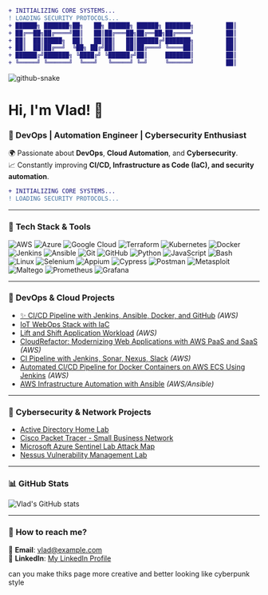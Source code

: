 ```diff
+ INITIALIZING CORE SYSTEMS...
! LOADING SECURITY PROTOCOLS...
+ ██████╗ ███████╗██╗   ██╗ ██████╗ ██████╗ ███████╗         ██║         ██████╗██╗      ██████╗ ██╗   ██╗██████╗
+ ██╔══██╗██╔════╝██║   ██║██╔═══██╗██╔══██╗██╔════╝         ██║        ██╔════╝██║     ██╔═══██╗██║   ██║██╔══██╗
+ ██║  ██║█████╗  ██║   ██║██║   ██║██████╔╝███████╗         ██║        ██║     ██║     ██║   ██║██║   ██║██║  ██║
+ ██║  ██║██╔══╝  ╚██╗ ██╔╝██║   ██║██╔═══╝ ╚════██║         ██║        ██║     ██║     ██║   ██║██║   ██║██║  ██║
+ ██████╔╝███████╗ ╚████╔╝ ╚██████╔╝██║     ███████║         ██║        ╚██████╗███████╗╚██████╔╝╚██████╔╝██████╔╝ 
+ ╚═════╝ ╚══════╝  ╚═══╝   ╚═════╝ ╚═╝     ╚══════╝         ██║         ╚═════╝╚══════╝ ╚═════╝  ╚═════╝ ╚═════╝

```

<picture>
  <source media="(prefers-color-scheme: dark)" srcset="https://raw.githubusercontent.com/tobiasmeyhoefer/tobiasmeyhoefer/output/github-snake-dark.svg" />
  <source media="(prefers-color-scheme: light)" srcset="https://raw.githubusercontent.com/tobiasmeyhoefer/tobiasmeyhoefer/output/github-snake.svg" />
  <img alt="github-snake" src="https://raw.githubusercontent.com/tobiasmeyhoefer/tobiasmeyhoefer/output/github-snake.svg" />
</picture>

# Hi, I'm Vlad! 👋  
### 🚀 DevOps | Automation Engineer | Cybersecurity Enthusiast  

🌍 Passionate about **DevOps**, **Cloud Automation**, and **Cybersecurity**.  
📈 Constantly improving **CI/CD, Infrastructure as Code (IaC), and security automation**.  
```diff
+ INITIALIZING CORE SYSTEMS...
! LOADING SECURITY PROTOCOLS...
```
---

### 🚀 **Tech Stack & Tools**

![AWS](https://img.shields.io/badge/AWS-%23FF9900.svg?style=for-the-badge&logo=amazon-aws&logoColor=white)
![Azure](https://img.shields.io/badge/Azure-%230072C6.svg?style=for-the-badge&logo=microsoft-azure&logoColor=white)
![Google Cloud](https://img.shields.io/badge/Google%20Cloud-%234285F4.svg?style=for-the-badge&logo=google-cloud&logoColor=white)
![Terraform](https://img.shields.io/badge/Terraform-%23665c91.svg?style=for-the-badge&logo=terraform&logoColor=white)
![Kubernetes](https://img.shields.io/badge/Kubernetes-%23326ce5.svg?style=for-the-badge&logo=kubernetes&logoColor=white)
![Docker](https://img.shields.io/badge/Docker-%230db7ed.svg?style=for-the-badge&logo=docker&logoColor=white)
![Jenkins](https://img.shields.io/badge/Jenkins-%23D24939.svg?style=for-the-badge&logo=jenkins&logoColor=white)
![Ansible](https://img.shields.io/badge/Ansible-%23EE0000.svg?style=for-the-badge&logo=ansible&logoColor=white)
![Git](https://img.shields.io/badge/Git-%23F05033.svg?style=for-the-badge&logo=git&logoColor=white)
![GitHub](https://img.shields.io/badge/GitHub-%23181717.svg?style=for-the-badge&logo=github&logoColor=white)
![Python](https://img.shields.io/badge/Python-%233776AB.svg?style=for-the-badge&logo=python&logoColor=white)
![JavaScript](https://img.shields.io/badge/JavaScript-%23F7DF1E.svg?style=for-the-badge&logo=javascript&logoColor=black)
![Bash](https://img.shields.io/badge/Bash-%23121011.svg?style=for-the-badge&logo=gnu-bash&logoColor=white)
![Linux](https://img.shields.io/badge/Linux-%23FCC624.svg?style=for-the-badge&logo=linux&logoColor=black)
![Selenium](https://img.shields.io/badge/Selenium-%2343B02A.svg?style=for-the-badge&logo=selenium&logoColor=white)
![Appium](https://img.shields.io/badge/Appium-%23000000.svg?style=for-the-badge&logo=appium&logoColor=white)
![Cypress](https://img.shields.io/badge/Cypress-%2317202C.svg?style=for-the-badge&logo=cypress&logoColor=white)
![Postman](https://img.shields.io/badge/Postman-%23FF6C37.svg?style=for-the-badge&logo=postman&logoColor=white)
![Metasploit](https://img.shields.io/badge/Metasploit-%232148B6.svg?style=for-the-badge&logo=metasploit&logoColor=white)
![Maltego](https://img.shields.io/badge/Maltego-%23007ACC.svg?style=for-the-badge&logo=maltego&logoColor=white)
![Prometheus](https://img.shields.io/badge/Prometheus-%23E6522C.svg?style=for-the-badge&logo=prometheus&logoColor=white)
![Grafana](https://img.shields.io/badge/Grafana-%23F46800.svg?style=for-the-badge&logo=grafana&logoColor=white)


---

### 🚀 **DevOps & Cloud Projects**
- [✨ CI/CD Pipeline with Jenkins, Ansible, Docker, and GitHub](https://github.com/Vlad774/website-for-pipeline) *(AWS)*  
- [IoT WebOps Stack with IaC](https://github.com/Vlad774/IoT-WebOps-Stack-with-IaC)  
- [Lift and Shift Application Workload](https://github.com/Vlad774/Lift_and_Shift) *(AWS)*  
- [CloudRefactor: Modernizing Web Applications with AWS PaaS and SaaS](https://github.com/Vlad774/AWS_Rearch_Web_App_on_Cloud_PAAS_SAAS/blob/main/README.md) *(AWS)*  
- [CI Pipeline with Jenkins, Sonar, Nexus, Slack](https://github.com/Vlad774/CI_Jenkins_Sonar_Nexus_Slack) *(AWS)*  
- [Automated CI/CD Pipeline for Docker Containers on AWS ECS Using Jenkins](https://github.com/Vlad774/Docker-CICD-Pipeline-in-Jenkins-and-ECS/blob/main/README.md) *(AWS)*  
- [AWS Infrastructure Automation with Ansible](https://github.com/Vlad774/Ansible_and_AWS) *(AWS/Ansible)*  

---

### 🔐 **Cybersecurity & Network Projects**
- [Active Directory Home Lab](https://github.com/Vlad774/ActiveDirectoryLab)  
- [Cisco Packet Tracer - Small Business Network](https://github.com/Vlad774/Cisco-Packet-Tracer-Small-Business-model)  
- [Microsoft Azure Sentinel Lab Attack Map](https://github.com/Vlad774/Microsoft-Azure-Sentinel-Lab-Attack-Map/blob/main/README.md)  
- [Nessus Vulnerability Management Lab](https://github.com/Vlad774/Nessus-Vulnerability-Management-Lab)  

---

### 📊 **GitHub Stats**
![Vlad's GitHub stats](https://github-readme-stats.vercel.app/api?username=Vlad774&show_icons=true&theme=tokyonight)  

---

### 🚀 **How to reach me?**
📩 **Email**: [vlad@example.com](mailto:vlad@example.com)  
🔗 **LinkedIn**: [My LinkedIn Profile](https://www.linkedin.com/in/your-profile)  

can you make thiks page more creative and better looking like cyberpunk style
